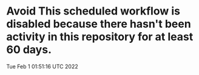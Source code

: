 # Avoid This scheduled workflow is disabled because there hasn't been activity in this repository for at least 60 days.
Tue Feb  1 01:51:16 UTC 2022
